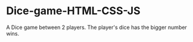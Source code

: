 # Dice-game-HTML-CSS-JS
A Dice game between 2 players. The player's dice has the bigger number wins. 
